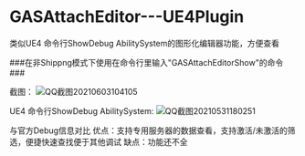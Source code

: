 # GASAttachEditor---UE4Plugin
类似UE4 命令行ShowDebug AbilitySystem的图形化编辑器功能，方便查看

###在非Shippng模式下使用在命令行里输入"GASAttachEditorShow"的命令###

截图：
![QQ截图20210603104105](https://user-images.githubusercontent.com/33085556/120578385-4cd31480-c458-11eb-985c-9e2523c9c618.png)


UE4 命令行ShowDebug AbilitySystem:
![QQ截图20210531180251](https://user-images.githubusercontent.com/33085556/120176965-76aef000-c23a-11eb-9018-911fc6a69387.png)


与官方Debug信息对比
优点：支持专用服务器的数据查看，支持激活/未激活的筛选，便捷快速查找便于其他调试
缺点：功能还不全




